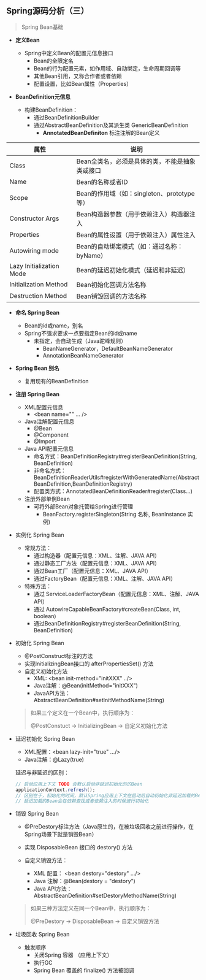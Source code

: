 ## Spring源码分析（三）

> Spring Bean基础

- **定义Bean**
  - Spring中定义Bean的配置元信息接口
    - Bean的全限定名
    - Bean的行为配置元素，如作用域、自动绑定，生命周期回调等
    - 其他Bean引用，又称合作者或者依赖
    - 配置设置，比如Bean属性（Properties）



- **BeanDefinition元信息**
  - 构建BeanDefinition：
    - 通过BeanDefinitionBuilder
    - 通过AbstractBeanDefinition及其派生类 GenericBeanDefinition
      - **AnnotatedBeanDefiniton** 标注注解的Bean定义

| 属性                     | 说明                                           |
| ------------------------ | ---------------------------------------------- |
| Class                    | Bean全类名，必须是具体的类，不能是抽象类或接口 |
| Name                     | Bean的名称或者ID                               |
| Scope                    | Bean的作用域（如：singleton、prototype等）     |
| Constructor Args         | Bean构造器参数（用于依赖注入）构造器注入       |
| Properties               | Bean的属性设置（用于依赖注入）属性注入         |
| Autowiring mode          | Bean的自动绑定模式（如：通过名称：byName）     |
| Lazy Initialization Mode | Bean的延迟初始化模式（延迟和非延迟）           |
| Initialization Method    | Bean初始化回调方法名称                         |
| Destruction Method       | Bean销毁回调的方法名称                         |



- **命名 Spring Bean**
  - Bean的id或name，别名
  - Spring不强求要求一点要指定Bean的id或name
    - 未指定，会自动生成（Java驼峰规则）
      - BeanNameGenerator，DefaultBeanNameGenerator
      - AnnotationBeanNameGenerator



- **Spring Bean 别名**

  - 复用现有的BeanDefinition

  

- **注册 Spring Bean**
  - XML配置元信息
    - <bean name="" ... />
  - Java注解配置元信息
    - @Bean
    - @Component
    - @Import
  - Java API配置元信息
    - 命名方式：BeanDefinitionRegistry#registerBeanDefinition(String, BeanDefinition)
    - 非命名方式：BeanDefinitionReaderUtils#registerWithGeneratedName(AbstractBeanDefinition,BeanDefinitionRegistry)
    - 配置类方式：AnnotatedBeanDefinitionReader#register(Class...)
  - 注册外部单例Bean
    - 可将外部Bean对象托管给Spring进行管理
      - BeanFactory.registerSingleton(String 名称, BeanInstance 实例)



- 实例化 Spring Bean
  - 常规方法：
    - 通过构造器（配置元信息：XML、注解、JAVA API）
    - 通过静态工厂方法（配置元信息：XML、JAVA API）
    - 通过Bean工厂（配置元信息：XML、JAVA API）
    - 通过FactoryBean（配置元信息：XML、注解、JAVA API）
  - 特殊方法：
    - 通过 ServiceLoaderFactoryBean（配置元信息：XML、注解、JAVA API）
    - 通过 AutowireCapableBeanFactory#createBean(Class, int, boolean)
    - 通过BeanDefinitionRegistry#registerBeanDefinition(String, BeanDefinition)



- 初始化 Spring Bean
  - @PostConstruct标注的方法
  - 实现InitializingBean接口的 afterPropertiesSet() 方法
  - 自定义初始化方法
    - XML: <bean init-method="initXXX" ../>
    - Java注解：@Bean(initMethod="initXXX")
    - JavaAPI方法：AbstractBeanDefinition#setInitMethodName(String)
  
  
  
  > 如果三个定义在一个Bean中，执行顺序为：
  >
  > @PostConstuct -> InitializingBean -> 自定义初始化方法



- 延迟初始化 Spring Bean

  - XML配置：<bean lazy-init="true" .../>
  - Java注解：@Lazy(true)

  延迟与非延迟的区别：

  ```java
  // 启动应用上下文 TODO 会默认启动非延迟初始化的的Bean
  applicationContext.refresh();
  // 区别在于，初始化的时间，默认Spring应用上下文在启动后自动初始化非延迟加载的Bean
  // 延迟加载的Bean会在依赖查找或者依赖注入的时候进行初始化
  ```



- 销毁 Spring Bean

  - @PreDestory标注方法（Java原生的，在被垃圾回收之前进行操作，在Spring场景下就是销毁Bean）

  - 实现 DisposableBean 接口的 destory() 方法

  - 自定义销毁方法：

    - XML 配置： <bean destory="destory" .../>
    - Java 注解：@Bean(destory = "destory")
    - Java API方法：AbstractBeanDefinition#setDestoryMethodName(String)

    

  > 如果三种方法定义在同一个Bean中，执行顺序为：
  >
  > @PreDestory -> DisposableBean -> 自定义销毁方法



- 垃圾回收 Spring Bean
  - 触发顺序
    - 关闭Spring 容器 （应用上下文）
    - 执行GC
    - Spring Bean 覆盖的 finalize() 方法被回调

